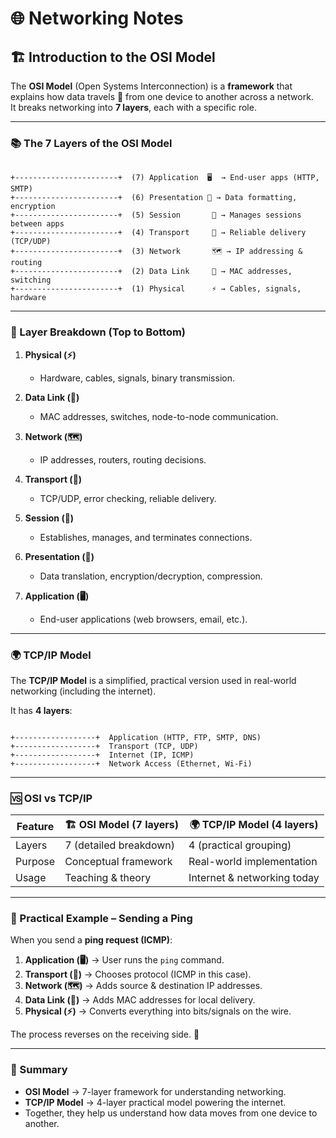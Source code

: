 # 🌐 Networking Notes

## 🏗️ Introduction to the OSI Model

The **OSI Model** (Open Systems Interconnection) is a **framework** that explains how data travels 📡 from one device to another across a network.  
It breaks networking into **7 layers**, each with a specific role.  

---

### 📚 The 7 Layers of the OSI Model

```

+-----------------------+  (7) Application  🖥️  → End-user apps (HTTP, SMTP)
+-----------------------+  (6) Presentation 🎨 → Data formatting, encryption
+-----------------------+  (5) Session       🔄 → Manages sessions between apps
+-----------------------+  (4) Transport     🚚 → Reliable delivery (TCP/UDP)
+-----------------------+  (3) Network       🗺️ → IP addressing & routing
+-----------------------+  (2) Data Link     🪪 → MAC addresses, switching
+-----------------------+  (1) Physical      ⚡ → Cables, signals, hardware

```

---

### 🔎 Layer Breakdown (Top to Bottom)

1. **Physical (⚡)**  
   - Hardware, cables, signals, binary transmission.  

2. **Data Link (🪪)**  
   - MAC addresses, switches, node-to-node communication.  

3. **Network (🗺️)**  
   - IP addresses, routers, routing decisions.  

4. **Transport (🚚)**  
   - TCP/UDP, error checking, reliable delivery.  

5. **Session (🔄)**  
   - Establishes, manages, and terminates connections.  

6. **Presentation (🎨)**  
   - Data translation, encryption/decryption, compression.  

7. **Application (🖥️)**  
   - End-user applications (web browsers, email, etc.).  

---

### 🌍 TCP/IP Model
The **TCP/IP Model** is a simplified, practical version used in real-world networking (including the internet).  

It has **4 layers**:  

```

+------------------+  Application (HTTP, FTP, SMTP, DNS)
+------------------+  Transport (TCP, UDP)
+------------------+  Internet (IP, ICMP)
+------------------+  Network Access (Ethernet, Wi-Fi)

```

---

### 🆚 OSI vs TCP/IP

| Feature          | 🏗️ **OSI Model (7 layers)** | 🌍 **TCP/IP Model (4 layers)** |
|------------------|-----------------------------|--------------------------------|
| Layers           | 7 (detailed breakdown)      | 4 (practical grouping)         |
| Purpose          | Conceptual framework        | Real-world implementation      |
| Usage            | Teaching & theory           | Internet & networking today    |

---

### 📡 Practical Example – Sending a Ping
When you send a **ping request (ICMP)**:  
1. **Application (🖥️)** → User runs the `ping` command.  
2. **Transport (🚚)** → Chooses protocol (ICMP in this case).  
3. **Network (🗺️)** → Adds source & destination IP addresses.  
4. **Data Link (🪪)** → Adds MAC addresses for local delivery.  
5. **Physical (⚡)** → Converts everything into bits/signals on the wire.  

The process reverses on the receiving side. 🔁  

---

### 📝 Summary
- **OSI Model** → 7-layer framework for understanding networking.  
- **TCP/IP Model** → 4-layer practical model powering the internet.  
- Together, they help us understand how data moves from one device to another.  
